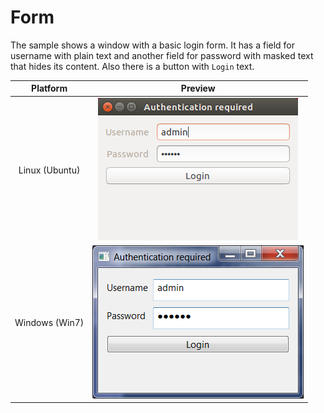 # Form

The sample shows a window with a basic login form. It has a field for username with plain text and another field for  password with masked text that hides its content. Also there is a button with `Login` text.

| Platform | Preview |
| :--: | :--: |
| Linux (Ubuntu) | ![Screenshot on Ubuntu](form-ubuntu.png)
| Windows (Win7) | ![Screenshot on Windows7](form-windows7.png)
